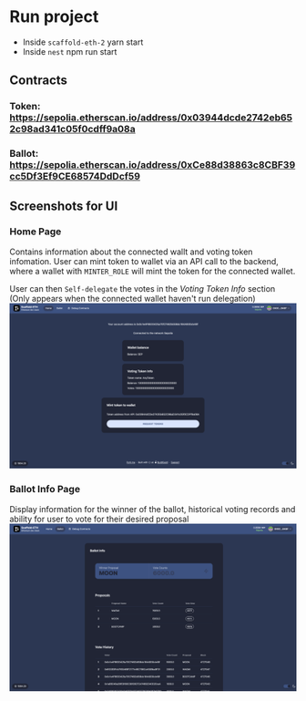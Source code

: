 # Run project

- Inside `scaffold-eth-2` yarn start
- Inside `nest` npm run start

## Contracts

### Token: https://sepolia.etherscan.io/address/0x03944dcde2742eb652c98ad341c05f0cdff9a08a

### Ballot: https://sepolia.etherscan.io/address/0xCe88d38863c8CBF39cc5Df3Ef9CE68574DdDcf59

## Screenshots for UI

### Home Page

Contains information about the connected wallt and voting token infomation. User can mint token to wallet via an API call to the backend, where a wallet with `MINTER_ROLE` will mint the token for the connected wallet.

User can then `Self-delegate` the votes in the _Voting Token Info_ section (Only appears when the connected wallet haven't run delegation)
![Screenshot](screenshots/Home.png)

### Ballot Info Page

Display information for the winner of the ballot, historical voting records and ability for user to vote for their desired proposal
![Screenshot](screenshots/BallotInfo.png)
